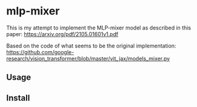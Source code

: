 # mlp-mixer

This is my attempt to implement the MLP-mixer model as described in this paper: https://arxiv.org/pdf/2105.01601v1.pdf

Based on the code of what seems to be the original implementation:  https://github.com/google-research/vision_transformer/blob/master/vit_jax/models_mixer.py

## Usage

## Install
